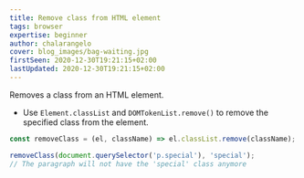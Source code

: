 ```yaml
---
title: Remove class from HTML element
tags: browser
expertise: beginner
author: chalarangelo
cover: blog_images/bag-waiting.jpg
firstSeen: 2020-12-30T19:21:15+02:00
lastUpdated: 2020-12-30T19:21:15+02:00
---
```


Removes a class from an HTML element.

- Use `Element.classList` and `DOMTokenList.remove()` to remove the specified class from the element.

```js
const removeClass = (el, className) => el.classList.remove(className);
```

```js
removeClass(document.querySelector('p.special'), 'special');
// The paragraph will not have the 'special' class anymore
```
